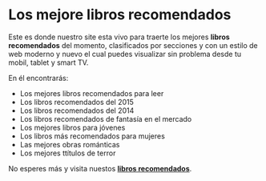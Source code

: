Los mejore libros recomendados
==============================

Este es donde nuestro site esta vivo para traerte los mejores __libros recomendados__ del momento, clasificados por secciones y con un estilo de web moderno y nuevo el cual puedes visualizar sin problema desde tu mobil, tablet y smart TV.

En él encontrarás:
* Los mejores libros recomendados para leer
* Los libros recomendados del 2015
* Los libros recomendados del 2014
* Los libros recomendados de fantasía en el mercado
* Los mejores libros para jóvenes
* Los libros más recomendados para mujeres
* Las mejores obras románticas
* Los mejores ttítulos de terror

No esperes más y visita nuestos __[libros recomendados](http://www.librosrecomendados.me)__.
